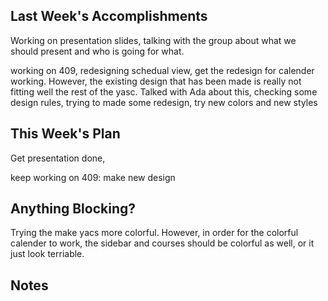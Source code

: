 ## Last Week's Accomplishments

Working on presentation slides, talking with the group about what we should present and who is going for what.

working on 409, redesigning schedual view, get the redesign for calender working. However, the existing design that has been
made is really not fitting well the rest of the yasc. Talked with Ada about this, checking some design rules,
trying to made some redesign, try new colors and new styles

    
## This Week's Plan

Get presentation done, 

keep working on 409: make new design


## Anything Blocking?

Trying the make yacs more colorful. However, in order for the colorful calender to work, the sidebar and courses should be colorful
as well, or it just look terriable.

## Notes



